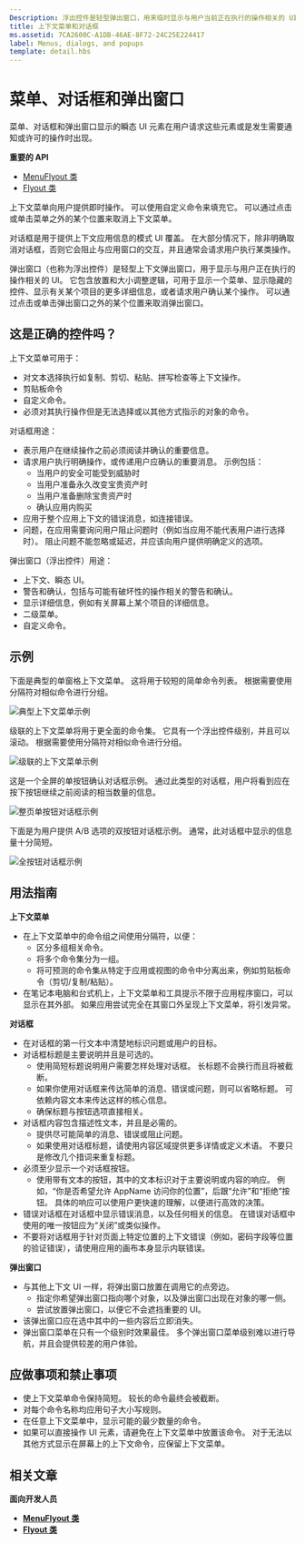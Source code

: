 ```yaml
---
Description: 浮出控件是轻型弹出窗口，用来临时显示与用户当前正在执行的操作相关的 UI。
title: 上下文菜单和对话框
ms.assetid: 7CA2600C-A1DB-46AE-8F72-24C25E224417
label: Menus, dialogs, and popups
template: detail.hbs
---
```

# 菜单、对话框和弹出窗口

菜单、对话框和弹出窗口显示的瞬态 UI 元素在用户请求这些元素或是发生需要通知或许可的操作时出现。 

<span class="sidebar_heading" style="font-weight: bold;">重要的 API</span>

-   [MenuFlyout 类](https://msdn.microsoft.com/library/windows/apps/dn299030)
-   [Flyout 类](https://msdn.microsoft.com/library/windows/apps/dn279496)

上下文菜单向用户提供即时操作。 可以使用自定义命令来填充它。 可以通过点击或单击菜单之外的某个位置来取消上下文菜单。

对话框是用于提供上下文应用信息的模式 UI 覆盖。 在大部分情况下，除非明确取消对话框，否则它会阻止与应用窗口的交互，并且通常会请求用户执行某类操作。

弹出窗口（也称为浮出控件）是轻型上下文弹出窗口，用于显示与用户正在执行的操作相关的 UI。 它包含放置和大小调整逻辑，可用于显示一个菜单、显示隐藏的控件、显示有关某个项目的更多详细信息，或者请求用户确认某个操作。 可以通过点击或单击弹出窗口之外的某个位置来取消弹出窗口。


## 这是正确的控件吗？

上下文菜单可用于：

-   对文本选择执行如复制、剪切、粘贴、拼写检查等上下文操作。
-   剪贴板命令
-   自定义命令。
-   必须对其执行操作但是无法选择或以其他方式指示的对象的命令。

对话框用途：

- 表示用户在继续操作之前必须阅读并确认的重要信息。
- 请求用户执行明确操作，或传递用户应确认的重要消息。 示例包括：
  - 当用户的安全可能受到威胁时
  - 当用户准备永久改变宝贵资产时
  - 当用户准备删除宝贵资产时
  - 确认应用内购买
- 应用于整个应用上下文的错误消息，如连接错误。
- 问题，在应用需要询问用户阻止问题时（例如当应用不能代表用户进行选择时）。 阻止问题不能忽略或延迟，并应该向用户提供明确定义的选项。

弹出窗口（浮出控件）用途：

-   上下文、瞬态 UI。
-   警告和确认，包括与可能有破坏性的操作相关的警告和确认。
-   显示详细信息，例如有关屏幕上某个项目的详细信息。
-   二级菜单。
-   自定义命令。


## 示例

下面是典型的单窗格上下文菜单。 这将用于较短的简单命令列表。 根据需要使用分隔符对相似命令进行分组。

![典型上下文菜单示例](images/controls_contextmenu_singlepane.png)

级联的上下文菜单将用于更全面的命令集。 它具有一个浮出控件级别，并且可以滚动。 根据需要使用分隔符对相似命令进行分组。

![级联的上下文菜单示例](images/controls_contextmenu_cascading.png)

这是一个全屏的单按钮确认对话框示例。 通过此类型的对话框，用户将看到应在按下按钮继续之前阅读的相当数量的信息。

![整页单按钮对话框示例](images/controls_dialog_singlebutton.png)

下面是为用户提供 A/B 选项的双按钮对话框示例。 通常，此对话框中显示的信息量十分简短。

![全按钮对话框示例](images/controls_dialog_twobutton.png)


## 用法指南

**上下文菜单**
- 在上下文菜单中的命令组之间使用分隔符，以便：
  - 区分多组相关命令。
  - 将多个命令集分为一组。
  - 将可预测的命令集从特定于应用或视图的命令中分离出来，例如剪贴板命令（剪切/复制/粘贴）。
-   在笔记本电脑和台式机上，上下文菜单和工具提示不限于应用程序窗口，可以显示在其外部。 如果应用尝试完全在其窗口外呈现上下文菜单，将引发异常。

**对话框**
-   在对话框的第一行文本中清楚地标识问题或用户的目标。
-   对话框标题是主要说明并且是可选的。
    -   使用简短标题说明用户需要怎样处理对话框。 长标题不会换行而且将被截断。
    -   如果你使用对话框来传达简单的消息、错误或问题，则可以省略标题。 可依赖内容文本来传达这样的核心信息。
    -   确保标题与按钮选项直接相关。
-   对话框内容包含描述性文本，并且是必需的。
    -   提供尽可能简单的消息、错误或阻止问题。
    -   如果使用对话框标题，请使用内容区域提供更多详情或定义术语。 不要只是修改几个措词来重复标题。
-   必须至少显示一个对话框按钮。
    -   使用带有文本的按钮，其中的文本标识对于主要说明或内容的响应。 例如，“你是否希望允许 AppName 访问你的位置”，后跟“允许”和“拒绝”按钮。 具体的响应可以使用户更快速的理解，以便进行高效的决策。
-   错误对话框在对话框中显示错误消息，以及任何相关的信息。 在错误对话框中使用的唯一按钮应为“关闭”或类似操作。
-   不要将对话框用于针对页面上特定位置的上下文错误（例如，密码字段等位置的验证错误），请使用应用的画布本身显示内联错误。

**弹出窗口**

-   与其他上下文 UI 一样，将弹出窗口放置在调用它的点旁边。
    -   指定你希望弹出窗口指向哪个对象，以及弹出窗口出现在对象的哪一侧。
    -   尝试放置弹出窗口，以便它不会遮挡重要的 UI。
-   该弹出窗口应在选中其中的一些内容后立即消失。
-   弹出窗口菜单在只有一个级别时效果最佳。 多个弹出窗口菜单级别难以进行导航，并且会提供较差的用户体验。

## 应做事项和禁止事项

-   使上下文菜单命令保持简短。 较长的命令最终会被截断。
-   对每个命令名称均应用句子大小写规则。
-   在任意上下文菜单中，显示可能的最少数量的命令。
-   如果可以直接操作 UI 元素，请避免在上下文菜单中放置该命令。 对于无法以其他方式显示在屏幕上的上下文命令，应保留上下文菜单。



## 相关文章

**面向开发人员**
- [**MenuFlyout 类**](https://msdn.microsoft.com/library/windows/apps/dn299030)
- [**Flyout 类**](https://msdn.microsoft.com/library/windows/apps/dn279496)


<!--HONumber=Mar16_HO4-->


